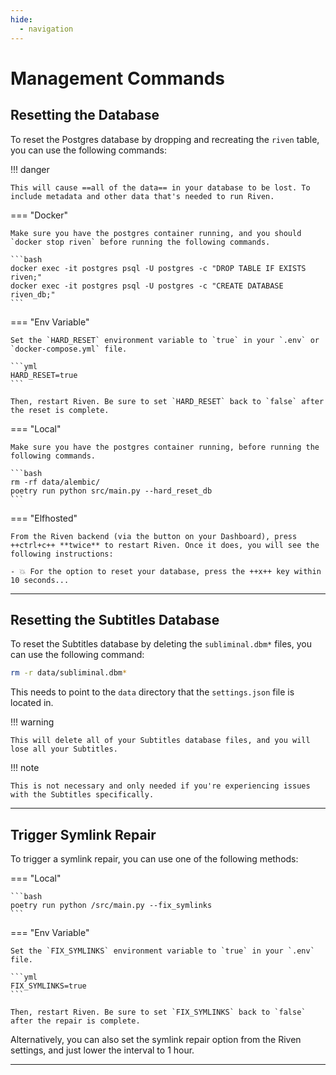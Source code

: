 ```yaml
---
hide:
  - navigation
---
```


# **Management Commands**

## **Resetting the Database**

To reset the Postgres database by dropping and recreating the `riven` table, you can use the following commands:

!!! danger

    This will cause ==all of the data== in your database to be lost. To include metadata and other data that's needed to run Riven.

=== "Docker"

    Make sure you have the postgres container running, and you should `docker stop riven` before running the following commands.

    ```bash
    docker exec -it postgres psql -U postgres -c "DROP TABLE IF EXISTS riven;"
    docker exec -it postgres psql -U postgres -c "CREATE DATABASE riven_db;"
    ```

=== "Env Variable"

    Set the `HARD_RESET` environment variable to `true` in your `.env` or `docker-compose.yml` file.

    ```yml
    HARD_RESET=true
    ```

    Then, restart Riven. Be sure to set `HARD_RESET` back to `false` after the reset is complete.

=== "Local"

    Make sure you have the postgres container running, before running the following commands.

    ```bash
    rm -rf data/alembic/
    poetry run python src/main.py --hard_reset_db
    ```

=== "Elfhosted"

    From the Riven backend (via the button on your Dashboard), press ++ctrl+c++ **twice** to restart Riven. Once it does, you will see the following instructions:

    - 💥 For the option to reset your database, press the ++x++ key within 10 seconds...

---

## **Resetting the Subtitles Database**

To reset the Subtitles database by deleting the `subliminal.dbm*` files, you can use the following command:

```bash
rm -r data/subliminal.dbm*
```

This needs to point to the `data` directory that the `settings.json` file is located in.

!!! warning

    This will delete all of your Subtitles database files, and you will lose all your Subtitles.

!!! note

    This is not necessary and only needed if you're experiencing issues with the Subtitles specifically.

---

## **Trigger Symlink Repair**

To trigger a symlink repair, you can use one of the following methods:

=== "Local"

    ```bash
    poetry run python /src/main.py --fix_symlinks
    ```

=== "Env Variable"

    Set the `FIX_SYMLINKS` environment variable to `true` in your `.env` file.

    ```yml
    FIX_SYMLINKS=true
    ```

    Then, restart Riven. Be sure to set `FIX_SYMLINKS` back to `false` after the repair is complete.


Alternatively, you can also set the symlink repair option from the Riven settings, and just lower the interval to 1 hour.

----